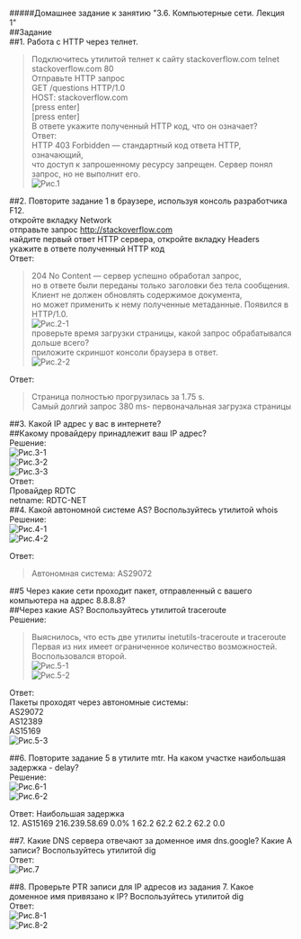 #####Домашнее задание к занятию "3.6. Компьютерные сети. Лекция 1"  
##Задание  
##1. Работа c HTTP через телнет.  
>Подключитесь утилитой телнет к сайту stackoverflow.com telnet stackoverflow.com 80  
>Отправьте HTTP запрос  
    GET /questions HTTP/1.0  
    HOST: stackoverflow.com  
    [press enter]  
    [press enter]  
>В ответе укажите полученный HTTP код, что он означает?  
Ответ:  
>HTTP 403 Forbidden — стандартный код ответа HTTP, означающий,  
>что доступ к запрошенному ресурсу запрещен. Сервер понял запрос, но не выполнит его.  
![Рис.1](https://github.com/sasha047/devops-netology/blob/main/dz3-6/img/1.png)  
  
  
##2. Повторите задание 1 в браузере, используя консоль разработчика F12.  
    откройте вкладку Network  
    отправьте запрос http://stackoverflow.com  
    найдите первый ответ HTTP сервера, откройте вкладку Headers  
    укажите в ответе полученный HTTP код  
Ответ:   
>204 No Content — сервер успешно обработал запрос,  
>но в ответе были переданы только заголовки без тела сообщения.  
>Клиент не должен обновлять содержимое документа,   
>но может применить к нему полученные метаданные. Появился в HTTP/1.0.  
![Рис.2-1](https://github.com/sasha047/devops-netology/blob/main/dz3-6/img/2-1.png)  
    проверьте время загрузки страницы, какой запрос обрабатывался дольше всего?    
    приложите скриншот консоли браузера в ответ.  
![Рис.2-2](https://github.com/sasha047/devops-netology/blob/main/dz3-6/img/2-2.png)  

Ответ:  
>Страница полностью прогрузилась за 1.75 s.  
>Самый долгий запрос  380 ms- первоначальная загрузка страницы  

##3. Какой IP адрес у вас в интернете?    
##Какому провайдеру принадлежит ваш IP адрес?    
Решение:  
![Рис.3-1](https://github.com/sasha047/devops-netology/blob/main/dz3-6/img/3-1.png)  
![Рис.3-2](https://github.com/sasha047/devops-netology/blob/main/dz3-6/img/3-2.png)  
![Рис.3-3](https://github.com/sasha047/devops-netology/blob/main/dz3-6/img/3-3.png)  
Ответ:  
    Провайдер RDTC  
    netname: RDTC-NET   
##4. Какой автономной системе AS? Воспользуйтесь утилитой whois  
Решение:  
![Рис.4-1](https://github.com/sasha047/devops-netology/blob/main/dz3-6/img/4-1.png)  
![Рис.4-2](https://github.com/sasha047/devops-netology/blob/main/dz3-6/img/4-2.png)  

Ответ:  
>Автономная система: AS29072  
  
##5 Через какие сети проходит пакет, отправленный с вашего компьютера на адрес 8.8.8.8?  
##Через какие AS? Воспользуйтесь утилитой traceroute  
Решение:  
>Выяснилось, что есть две утилиты  inetutils-traceroute и traceroute  
>Первая из них имеет ограниченное количество возможностей. Воспользовался второй.  
![Рис.5-1](https://github.com/sasha047/devops-netology/blob/main/dz3-6/img/5-1.png)  
![Рис.5-2](https://github.com/sasha047/devops-netology/blob/main/dz3-6/img/5-2.png)  

Ответ:  
     Пакеты проходят через автономные системы:  
     AS29072  
     AS12389  
     AS15169  
![Рис.5-3](https://github.com/sasha047/devops-netology/blob/main/dz3-6/img/5-3.png)  

##6. Повторите задание 5 в утилите mtr. На каком участке наибольшая задержка - delay?  
Решение:  
![Рис.6-1](https://github.com/sasha047/devops-netology/blob/main/dz3-6/img/6-1.png)  
![Рис.6-2](https://github.com/sasha047/devops-netology/blob/main/dz3-6/img/6-2.png)  

Ответ: Наибольшая задержка  
    12. AS15169  216.239.58.69        0.0%     1   62.2  62.2  62.2  62.2   0.0  

##7. Какие DNS сервера отвечают за доменное имя dns.google? Какие A записи? Воспользуйтесь утилитой dig  
Ответ:  
![Рис.7](https://github.com/sasha047/devops-netology/blob/main/dz3-6/img/7.png)  

##8. Проверьте PTR записи для IP адресов из задания 7. Какое доменное имя привязано к IP? Воспользуйтесь утилитой dig  
Ответ:  
![Рис.8-1](https://github.com/sasha047/devops-netology/blob/main/dz3-6/img/8-1.png)  
![Рис.8-2](https://github.com/sasha047/devops-netology/blob/main/dz3-6/img/8-2.png)  
